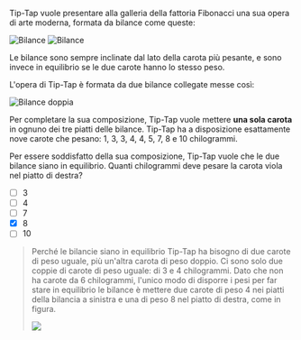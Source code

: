 Tip-Tap vuole presentare alla galleria della fattoria Fibonacci una sua opera di arte moderna, formata da bilance come queste:

![Bilance](fig1a.asy?h=350)
![Bilance](fig1b.asy?h=350)

Le bilance sono sempre inclinate dal lato della carota più pesante, e sono invece in equilibrio se le due carote hanno lo stesso peso.

L'opera di Tip-Tap è formata da due bilance collegate messe così:

![Bilance doppia](fig2.asy?h=400)

Per completare la sua composizione, Tip-Tap vuole mettere **una sola carota** in ognuno dei tre piatti delle bilance.
Tip-Tap ha a disposizione esattamente nove carote che pesano: $1$, $3$, $3$, $4$, $4$, $5$, $7$, $8$ e $10$ chilogrammi.

Per essere soddisfatto della sua composizione, Tip-Tap vuole che le due bilance siano in equilibrio.
Quanti chilogrammi deve pesare la carota viola nel piatto di destra?

- [ ] $3$
- [ ] $4$
- [ ] $7$
- [x] $8$
- [ ] $10$

> Perché le bilancie siano in equilibrio Tip-Tap ha bisogno di due carote di peso uguale, più un'altra carota di peso doppio. Ci sono solo due coppie di carote di peso uguale: di 3 e 4 chilogrammi. Dato che non ha carote da 6 chilogrammi, l'unico modo di disporre i pesi per far stare in equilibrio le bilance è mettere due carote di peso $4$ nei piatti della bilancia a sinistra e una di peso $8$ nel piatto di destra, come in figura.
> 
> ![](fig3.asy)
